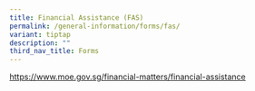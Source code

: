 ```yaml
---
title: Financial Assistance (FAS)
permalink: /general-information/forms/fas/
variant: tiptap
description: ""
third_nav_title: Forms
---
```

<p><a href="https://www.moe.gov.sg/financial-matters/financial-assistance" rel="noopener noreferrer nofollow" target="_blank">https://www.moe.gov.sg/financial-matters/financial-assistance</a></p>